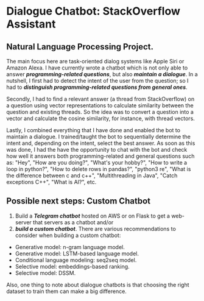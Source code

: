 # Dialogue Chatbot: StackOverflow Assistant
## Natural Language Processing Project. 

The main focus here are task-oriented dialog systems like Apple Siri or Amazon Alexa. I have currently wrote a chatbot which is not only able to answer **_programming-related questions_**, but also **_maintain a dialogue_**. In a nutshell, I first had to detect the intent of the user from the question; so I had to **_distinguish programming-related questions from general ones_**. 

Secondly, I had to find a relevant answer (a thread from StackOverflow) on a question using vector representations to calculate similarity between the question and existing threads. So the idea was to convert a question into a vector and calculate the cosine similarity, for instance, with thread vectors. 

Lastly, I combined everything that I have done and enabled the bot to maintain a dialogue. I trained/taught the bot to sequentially determine the intent and, depending on the intent, select the best answer. As soon as this was done, I had the have the opportunity to chat with the bot and check how well it answers both programming-related and general questions such as: "Hey", "How are you doing?", "What's your hobby?", "How to write a loop in python?", "How to delete rows in pandas?", "python3 re", "What is the difference between c and c++", "Multithreading in Java", "Catch exceptions C++", "What is AI?", etc.

## Possible next steps: Custom Chatbot

1. Build a **_Telegram chatbot_** hosted on AWS or on Flask to get a web-server that servers as a chatbot
and/or
2. **_build a custom chatbot_**. There are various recommendations to consider when building a custom chatbot:
  - Generative model: n-gram language model.
  - Generative model: LSTM-based language model.
  - Conditional language modeling: seq2seq model.
  - Selective model: embeddings-based ranking.
  - Selective model: DSSM.

Also, one thing to note about dialogue chatbots is that choosing the right dataset to train them can make a big difference.
